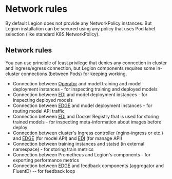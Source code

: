 # Network rules

By default Legion does not provide any NetworkPolicy instances. But Legion installation can be secured using any policy that uses Pod label selection (like standard K8S NetworkPolicy).

## Network rules
You can use principle of least privilege that denies any connection in cluster and ingress/egress connection, but Legion components requires some in-cluster connections (between Pods) for keeping working.

* Connection between [Operator](./cmp_operator.md) and model training and model deployment instances - for inspecting training and deployed models
* Connection between [EDI](./cmp_edi.md) and model deployment instances - for inspecting deployed models
* Connection between [EDGE](./cmp_edge.md) and model deployment instances - for routing model API traffic
* Connection between [EDI](./cmp_edi.md) and Docker Registry that is used for storing trained models - for inspecting meta-information about images before deploy
* Connection between cluster's Ingress controller (nginx-ingress or etc.) and [EDGE](./cmp_edge.md) (for model API) and [EDI](./cmp_edi.md) (for manage API)
* Connection between training instances and statsd (in external namespace) - for storing train metrics
* Connection between Prometheus and Legion's components - for exporting performance metrics
* Connection between [EDGE](./cmp_edge.md) and feedback components (aggregator and FluentD) -- for feedback loop